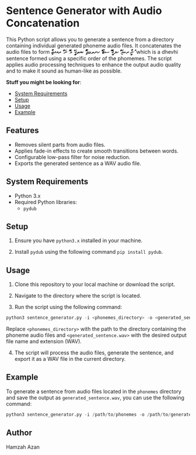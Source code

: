 # Sentence Generator with Audio Concatenation

This Python script allows you to generate a sentence from a directory containing individual generated phoneme audio files.
It concatenates the audio files to form  **ނާީ ރކޔަި ުެ ހފގީުެ ޮ ސޓޯ ް ހނލޏޖަ ާިް ކއތގަި ީެ ޅު ޮ ނަ ުް ރއގޒަާި ު** which is a dhevhi sentence formed using a specific order of the phomemes. 
The script applies audio processing techniques to enhance the output audio quality and to make it sound as human-like as possible.

**Stuff you might be looking for**:
 - [System Requirements](https://github.com/HamzahAzan/sentence-generator#system-requirements)
 - [Setup](https://github.com/hamzahazan/sentence-generator#setup)
 - [Usage](https://github.com/hamzahazan/sentence-generator#usage)
 - [Example](https://github.com/hamzahazan/sentence-generator#example)


## Features

- Removes silent parts from audio files.
- Applies fade-in effects to create smooth transitions between words.
- Configurable low-pass filter for noise reduction.
- Exports the generated sentence as a WAV audio file.


## System Requirements

- Python 3.x
- Required Python libraries:
  - `pydub`


## Setup

1. Ensure you have `python3.x` installed in your machine.

2. Install `pydub` using the following command `pip install pydub`.


## Usage

1. Clone this repository to your local machine or download the script.

2. Navigate to the directory where the script is located.

3. Run the script using the following command:

```python
python3 sentence_generator.py -i <phonemes_directory> -o <generated_sentence.wav>
```

Replace `<phonemes_directory>` with the path to the directory containing the phoneme audio files and `<generated_sentence.wav>` with the desired output file name and extension (WAV).

4. The script will process the audio files, generate the sentence, and export it as a WAV file in the current directory.


## Example

To generate a sentence from audio files located in the `phonemes` directory and save the output as `generated_sentence.wav`, you can use the following command:

```python
python3 sentence_generator.py -i /path/to/phonemes -o /path/to/generated_sentence.wav
```


## Author

Hamzah Azan
